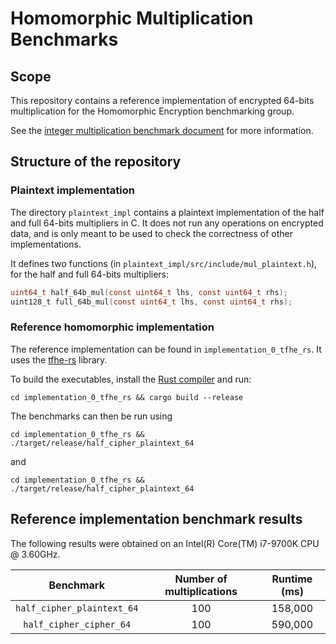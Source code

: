 # Homomorphic Multiplication Benchmarks

## Scope

This repository contains a reference implementation of encrypted 64-bits multiplication for the Homomorphic Encryption benchmarking group. 

See the [integer multiplication benchmark document](https://docs.google.com/document/d/1HPHmBfDscTtQAiRGlYV3upykSgK_GOkTg-_Sy41SSAQ/edit?usp=sharing) for more information.

## Structure of the repository

### Plaintext implementation

The directory `plaintext_impl` contains a plaintext implementation of the half and full 64-bits multipliers in C. It does not run any operations on encrypted data, and is only meant to be used to check the correctness of other implementations.

It defines two functions (in `plaintext_impl/src/include/mul_plaintext.h`), for the half and full 64-bits multipliers:

```c
uint64_t half_64b_mul(const uint64_t lhs, const uint64_t rhs);
uint128_t full_64b_mul(const uint64_t lhs, const uint64_t rhs);
```



### Reference homomorphic implementation

The reference implementation can be found in `implementation_0_tfhe_rs`. It uses the [tfhe-rs](https://github.com/zama-ai/tfhe-rs) library.

To build the executables, install the [Rust compiler](https://www.rust-lang.org/) and run:

```
cd implementation_0_tfhe_rs && cargo build --release
```

The benchmarks can then be run using

```
cd implementation_0_tfhe_rs && ./target/release/half_cipher_plaintext_64
```

and

```
cd implementation_0_tfhe_rs && ./target/release/half_cipher_plaintext_64
```



## Reference implementation benchmark results

The following results were obtained on an Intel(R) Core(TM) i7-9700K CPU @ 3.60GHz. 

|         Benchmark          | Number of multiplications | Runtime (ms) |
| :------------------------: | :-----------------------: | :----------: |
| `half_cipher_plaintext_64` |            100            |   158,000    |
|  `half_cipher_cipher_64`   |            100            |   590,000    |
